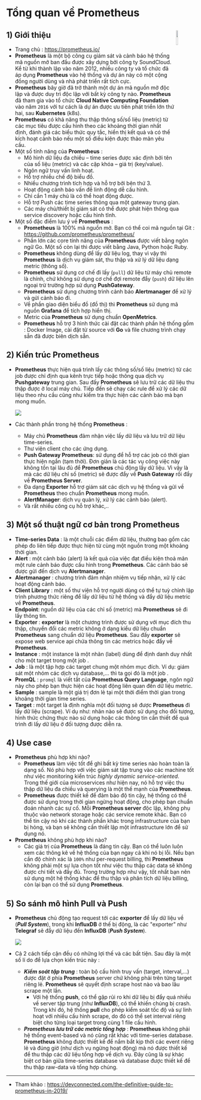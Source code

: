 # Tổng quan về Prometheus
## **1) Giới thiệu** <img src=https://i.imgur.com/7yKyHpR.png width=10% align=right>
- Trang chủ : https://prometheus.io/
- **Prometheus** là một bộ công cụ giám sát và cảnh báo hệ thống mã nguồn mở ban đầu được xây dựng bởi công ty SoundCloud. Kể từ khi thành lập vào năm 2012, nhiều công ty và tổ chức đã áp dụng **Prometheus** vào hệ thống và dự án này có một cộng đồng người dùng và nhà phát triển rất tích cực.
- **Prometheus** bây giờ đã trở thành một dự án mã nguồn mở độc lập và được duy trì độc lập với bất kỳ công ty nào. **Prometheus** đã tham gia vào tổ chức **Cloud Native Computing Foundation** vào năm `2016` với tư cách là dự án được ưu tiên phát triển lớn thứ hai, sau **Kubernetes** (k8s).
- **Prometheus** có khả năng thu thập thông số/số liệu (metric) từ các mục tiêu được cấu hình theo các khoảng thời gian nhất định, đánh giá các biểu thức quy tắc, hiển thị kết quả và có thể kích hoạt cảnh báo nếu một số điều kiện được thảo mãn yêu cầu.
- Một số tính năng của **Prometheus** :
    - Mô hình dữ liệu đa chiều – time series được xác định bởi tên của số liệu (metric) và các cặp khóa – giá trị (key/value).
    - Ngôn ngữ truy vấn linh hoạt.
    - Hỗ trợ nhiều chế độ biểu đồ.
    - Nhiều chương trình tích hợp và hỗ trợ bởi bên thứ 3.
    - Hoạt động cảnh báo vấn đề linh động dễ cấu hình.
    - Chỉ cần 1 máy chủ là có thể hoạt động được.
    - Hỗ trợ Push các time series thông qua một gateway trung gian.
    - Các máy chủ/thiết bị giám sát có thể được phát hiện thông qua service discovery hoặc cấu hình tĩnh.
- Một số đặc điểm lưu ý về **Prometheus** :
    - **Prometheus** là 100% mã nguồn mở. Bạn có thể coi mã nguồn tại Git : https://github.com/prometheus/prometheus/
    - Phần lớn các core tính năng của **Prometheus** được viết bằng ngôn ngữ Go. Một số còn lại thì được viết bằng Java, Python hoặc Ruby.
    - **Prometheus** không dùng để lấy dữ liệu log, thay vì vậy thì **Prometheus** là dịch vụ giám sát, thu thập và xử lý dữ liệu dạng metric (thông số).
    - **Prometheus** sử dụng cơ chế đi lấy (`pull`) dữ liệu từ máy chủ remote là chính, chứ không sử dụng cơ chế đợi remote đẩy (`push`) dữ liệu lên ngoại trừ trường hợp sử dụng **PushGateway**.
    - **Prometheus** sử dụng chương trình cảnh báo **Alertmanager** để xử lý và gửi cảnh báo đi.
    - Về phần giao diện biểu đồ (đồ thị) thì **Prometheus** sử dụng mã nguồn **Grafana** để tích hợp hiển thị.
    - Metric của **Prometheus** sử dụng chuẩn **OpenMetrics**.
    - **Prometheus** hỗ trợ 3 hình thức cài đặt các thành phần hệ thống gồm : Docker Image, cài đặt từ source với **Go** và file chương trình chạy sẵn đã được biên dịch sẵn.
## **2) Kiến trúc Prometheus**
- **Prometheus** thực hiện quá trình lấy các thông số/số liệu (metric) từ các job được chỉ định qua kênh trực tiếp hoặc thông qua dịch vụ **Pushgateway** trung gian. Sau đấy **Prometheus** sẽ lưu trữ các dữ liệu thu thập được ở local máy chủ. Tiếp đến sẽ chạy các rule để xử lý các dữ liệu theo nhu cầu cũng như kiểm tra thực hiện các cảnh báo mà bạn mong muốn.

    <img src=https://i.imgur.com/FwYWMcH.png>

- Các thành phần trong hệ thống **Prometheus** :
    - Máy chủ **Prometheus** đảm nhận việc lấy dữ liệu và lưu trữ dữ liệu time-series.
    - Thư viện client cho các ứng dụng.
    - **Push Gateway Prometheus**: sử dụng để hỗ trợ các job có thời gian thực hiện ngắn (tạm thời).  Đơn giản là các tác vụ công việc này không tồn tại lâu đủ để **Prometheus** chủ động lấy dữ liệu. Vì vậy là mà các dữ liệu chỉ số (metric) sẽ được đẩy về **Push Gateway** rồi đẩy về **Prometheus Server**.
    - Đa dạng **Exporter** hỗ trợ giám sát các dịch vụ hệ thống và gửi về **Prometheus** theo chuẩn **Prometheus** mong muốn.
    - **AlertManager**: dịch vụ quản lý, xử lý các cảnh báo (alert).
    - Và rất nhiều công cụ hỗ trợ khác,..
## **3) Một số thuật ngữ cơ bản trong Prometheus**
- **Time-series Data** : là một chuỗi các điểm dữ liệu, thường bao gồm các phép đo liên tiếp được thực hiện từ cùng một nguồn trong một khoảng thời gian.
- **Alert** : một cảnh báo (alert) là kết quả của việc đạt điều kiện thoả mãn một rule cảnh báo được cấu hình trong **Prometheus**. Các cảnh báo sẽ được gửi đến dịch vụ **Alertmanager**.
- **Alertmanager** : chương trình đảm nhận nhiệm vụ tiếp nhận, xử lý các hoạt động cảnh báo.
- **Client Library** : một số thư viện hỗ trợ người dùng có thể tự tuỳ chỉnh lập trình phương thức riêng để lấy dữ liệu từ hệ thống và đẩy dữ liệu metric về **Prometheus**.
- **Endpoint**: nguồn dữ liệu của các chỉ số (metric) mà **Prometheus** sẽ đi lấy thông tin.
- **Exporter** : **exporter** là một chương trình được sử dụng với mục đích thu thập, chuyển đổi các metric không ở dạng kiểu dữ liệu chuẩn **Prometheus** sang chuẩn dữ liệu **Prometheus**. Sau đấy **exporter** sẽ expose web service api chứa thông tin các metrics hoặc đẩy về **Prometheus**.
- **Instance** : một instance là một nhãn (label) dùng để định danh duy nhất cho một target trong một job .
- **Job** : là một tập hợp các target chung một nhóm mục đích. Ví dụ: giám sát một nhóm các dịch vụ database,… thì ta gọi đó là một job .
- **PromQL** : `promql` là viết tắt của **Prometheus Query Language**, ngôn ngữ này cho phép bạn thực hiện các hoạt động liên quan đến dữ liệu metric.
- **Sample** : sample là một giá trị đơn lẻ tại một thời điểm thời gian trong khoảng thời gian time series.
- **Target** : một target là định nghĩa một đối tượng sẽ được **Prometheus** đi lấy dữ liệu (scrape). Ví dụ như: nhãn nào sẽ được sử dụng cho đối tượng, hình thức chứng thực nào sử dụng hoặc các thông tin cần thiết để quá trình đi lấy dữ liệu ở đối tượng được diễn ra.
## **4) Use case**
- **Prometheus** phù hợp khi nào?
    - **Prometheus** làm việc tốt để ghi bất kỳ time series nào hoàn toàn là dạng số. Nó phù hợp với việc giám sát tập trung vào các machine tốt như việc monitoring kiển trúc *highly dynamic service-oriented*. Trong thế giới của microservices như hiện nay, nó hỗ trợ việc thu thập dữ liệu đa chiều và querying là một thế mạnh của **Prometheus**.
    - **Prometheus** được thiết kế để đảm bảo độ tin cậy, hệ thống có thể được sử dụng trong thời gian ngừng hoạt động, cho phép bạn chuẩn đoán nhanh các sự cố. Mỗi **Prometheus server** độc lập, không phụ thuộc vào network storage hoặc các service remote khác. Bạn có thể tin cậy nó khi các thành phần khác trong infrastructure của bạn bị hỏng, và bạn sẽ không cần thiết lập một infrastructure lớn để sử dụng nó.
- **Prometheus** không phù hợp khi nào?
    - Các giá trị của **Prometheus** là đáng tin cậy. Bạn có thể luôn luôn xem các thông kê về hệ thống của bạn ngay cả khi nó bị lỗi. Nếu bạn cần độ chính xác là `100%` như per-request billing, thì **Prometheus** không phải một sự lựa chọn tốt như việc thu thập các data sẽ không được chi tiết và đầy đủ. Trong trường hợp như vậy, tốt nhất bạn nên sử dụng một hệ thống khác để thu thập và phân tích dữ liệu billing, còn lại bạn có thể sử dụng **Prometheus**.
## **5) So sánh mô hình Pull và Push**
- **Prometheus** chủ động tạo request tới các **exporter** để lấy dữ liệu về (***Pull System***), trong khi **InfluxDB** ở thế bị động, là các "exporter" như **Telegraf** sẽ đẩy dữ liệu đến **InfluxDB** (***Push System***).

    <img src=https://i.imgur.com/MkFFkQy.png>

- Cả 2 cách tiếp cận đều có những lợi thế và các bất tiện. Sau đây là một số lí do để lựa chọn kiến trúc này :
    - ***Kiểm soát tập trung*** : toàn bộ cấu hình truy vấn (target, interval,...) được đặt ở phía **Prometheus** server chứ không phải trên từng target riêng lẻ. **Prometheus** sẽ quyết định scrape host nào và bao lâu scrape một lần.
        - Với hệ thống **push**, có thể gặp rủi ro khi dữ liệu bị đẩy quá nhiều về server tập trung (như **InfluxDB**), có thể khiến chúng bị crash. Trong khi đó, hệ thống **pull** cho phép kiểm soát tốc độ và sự linh hoạt với nhiều cấu hình scrape, do đó có thể set interval riêng biệt cho từng loại target trong cùng 1 file cấu hình.
    - ***Prometheus lưu trữ các metric tổng hợp*** : **Prometheus** không phải hệ thống event-based và nó cũng rất khác với time-series database. **Prometheus** không được thiết kế để nắm bắt kịp thời các event riêng lẻ và đúng giờ (như dịch vụ ngừng hoạt động) mà nó được thiết kế để thu thập các dữ liệu tổng hợp về dịch vụ. Đây cũng là sự khác biệt cơ bản giữa time-series database và database được thiết kế để thu thập raw-data và tổng hợp chúng.
____
- Tham khảo : https://devconnected.com/the-definitive-guide-to-prometheus-in-2019/
